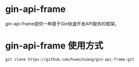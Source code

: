 # gin-api-frame
gin-api-frame提供一种基于Gin快速开发API服务的框架。


# gin-api-frame 使用方式

```
git clone https://github.com/huweihuang/gin-api-frame.git
```
